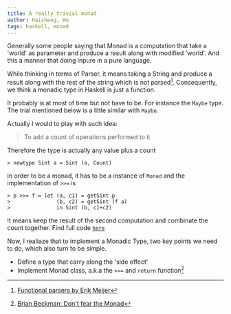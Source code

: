 ```yaml
---
title: A really trivial monad
author: Haisheng, Wu
tags: haskell, monad
---
```


Generally some people saying that Monad is a computation that take a 'world' as parameter and produce a result along with modified 'world'. And this a manner that doing inpure in a pure language.

While thinking in terms of Parser, it means taking a String and produce a result along with the rest of the string which is not parsed[^1]. Consequently, we think a monadic type in Haskell is just a function. 

It probably is at most of time but not have to be. For instance the `Maybe` type. The trial mentioned below is a little similar with `Maybe`.

Actually I would to play with such idea:
    
> To add a count of operations performed to it

Therefore the type is actually any value plus a count

~~~~~
> newtype Sint a = Sint (a, Count)
~~~~~

In order to be a monad, it has to be a instance of `Monad` and the implementation of `>>=` is

~~~~~
> p >>= f = let (a, c1) = getSint p
>               (b, c2) = getSint (f a)
>               in Sint (b, c1+c2)
~~~~~

It means keep the result of the second computation and combinate the count together. Find full code [`here`](/codes/SideEffectInc.lhs)

Now, I realiaze that to implement a Monadic Type, two key points we need to do, which also turn to be simple.

+ Define a type that carry along the 'side effect'
+ Implement Monad class, a.k.a the `>>=` and `return` function[^2]

[^1]: [Functional parsers by Erik Meijer](http://ecn.channel9.msdn.com/o9/ch9/1/1/2/4/0/5/C9LecturesMeijerC8_2MB_ch9.wmv)
[^2]: [Brian Beckman: Don't fear the Monad](http://channel9.msdn.com/shows/Going+Deep/Brian-Beckman-Dont-fear-the-Monads/)

